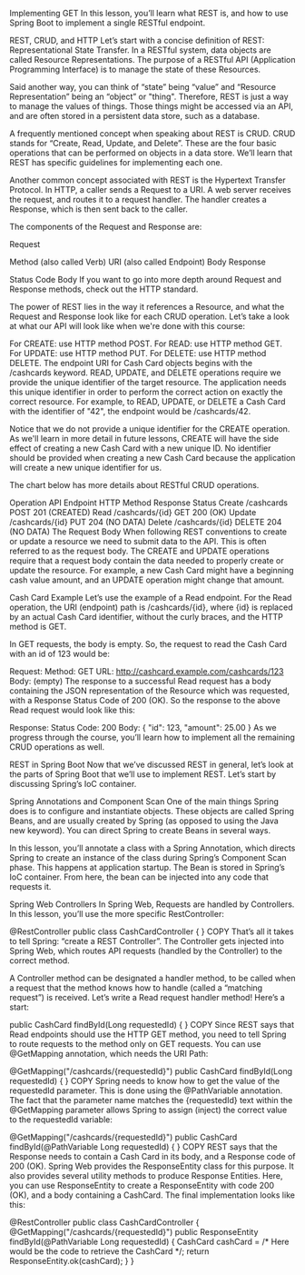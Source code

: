 Implementing GET
In this lesson, you’ll learn what REST is, and how to use Spring Boot to implement a single RESTful endpoint.

REST, CRUD, and HTTP
Let’s start with a concise definition of REST: Representational State Transfer. In a RESTful system, data objects are called Resource Representations. The purpose of a RESTful API (Application Programming Interface) is to manage the state of these Resources.

Said another way, you can think of “state” being “value” and “Resource Representation” being an “object” or "thing". Therefore, REST is just a way to manage the values of things. Those things might be accessed via an API, and are often stored in a persistent data store, such as a database.


A frequently mentioned concept when speaking about REST is CRUD. CRUD stands for “Create, Read, Update, and Delete”. These are the four basic operations that can be performed on objects in a data store. We’ll learn that REST has specific guidelines for implementing each one.

Another common concept associated with REST is the Hypertext Transfer Protocol. In HTTP, a caller sends a Request to a URI. A web server receives the request, and routes it to a request handler. The handler creates a Response, which is then sent back to the caller.

The components of the Request and Response are:

Request

Method (also called Verb)
URI (also called Endpoint)
Body
Response

Status Code
Body
If you want to go into more depth around Request and Response methods, check out the HTTP standard.

The power of REST lies in the way it references a Resource, and what the Request and Response look like for each CRUD operation. Let’s take a look at what our API will look like when we're done with this course:

For CREATE: use HTTP method POST.
For READ: use HTTP method GET.
For UPDATE: use HTTP method PUT.
For DELETE: use HTTP method DELETE.
The endpoint URI for Cash Card objects begins with the /cashcards keyword. READ, UPDATE, and DELETE operations require we provide the unique identifier of the target resource. The application needs this unique identifier in order to perform the correct action on exactly the correct resource. For example, to READ, UPDATE, or DELETE a Cash Card with the identifier of "42", the endpoint would be /cashcards/42.

Notice that we do not provide a unique identifier for the CREATE operation. As we'll learn in more detail in future lessons, CREATE will have the side effect of creating a new Cash Card with a new unique ID. No identifier should be provided when creating a new Cash Card because the application will create a new unique identifier for us.

The chart below has more details about RESTful CRUD operations.

Operation	API Endpoint	HTTP Method	Response Status
Create	/cashcards	POST	201 (CREATED)
Read	/cashcards/{id}	GET	200 (OK)
Update	/cashcards/{id}	PUT	204 (NO DATA)
Delete	/cashcards/{id}	DELETE	204 (NO DATA)
The Request Body
When following REST conventions to create or update a resource we need to submit data to the API. This is often referred to as the request body. The CREATE and UPDATE operations require that a request body contain the data needed to properly create or update the resource. For example, a new Cash Card might have a beginning cash value amount, and an UPDATE operation might change that amount.

Cash Card Example
Let’s use the example of a Read endpoint. For the Read operation, the URI (endpoint) path is /cashcards/{id}, where {id} is replaced by an actual Cash Card identifier, without the curly braces, and the HTTP method is GET.

In GET requests, the body is empty. So, the request to read the Cash Card with an id of 123 would be:

Request:
Method: GET
URL: http://cashcard.example.com/cashcards/123
Body: (empty)
The response to a successful Read request has a body containing the JSON representation of the Resource which was requested, with a Response Status Code of 200 (OK). So the response to the above Read request would look like this:

Response:
Status Code: 200
Body:
{
"id": 123,
"amount": 25.00
}
As we progress through the course, you’ll learn how to implement all the remaining CRUD operations as well.

REST in Spring Boot
Now that we’ve discussed REST in general, let’s look at the parts of Spring Boot that we’ll use to implement REST. Let’s start by discussing Spring’s IoC container.

Spring Annotations and Component Scan
One of the main things Spring does is to configure and instantiate objects. These objects are called Spring Beans, and are usually created by Spring (as opposed to using the Java new keyword). You can direct Spring to create Beans in several ways.

In this lesson, you’ll annotate a class with a Spring Annotation, which directs Spring to create an instance of the class during Spring’s Component Scan phase. This happens at application startup. The Bean is stored in Spring’s IoC container. From here, the bean can be injected into any code that requests it.

Spring Web Controllers
In Spring Web, Requests are handled by Controllers. In this lesson, you’ll use the more specific RestController:

@RestController
public class CashCardController {
}
COPY
That’s all it takes to tell Spring: “create a REST Controller”. The Controller gets injected into Spring Web, which routes API requests (handled by the Controller) to the correct method.


A Controller method can be designated a handler method, to be called when a request that the method knows how to handle (called a “matching request”) is received. Let’s write a Read request handler method! Here’s a start:

public CashCard findById(Long requestedId) {
}
COPY
Since REST says that Read endpoints should use the HTTP GET method, you need to tell Spring to route requests to the method only on GET requests. You can use @GetMapping annotation, which needs the URI Path:

@GetMapping("/cashcards/{requestedId}")
public CashCard findById(Long requestedId) {
}
COPY
Spring needs to know how to get the value of the requestedId parameter. This is done using the @PathVariable annotation. The fact that the parameter name matches the {requestedId} text within the @GetMapping parameter allows Spring to assign (inject) the correct value to the requestedId variable:

@GetMapping("/cashcards/{requestedId}")
public CashCard findById(@PathVariable Long requestedId) {
}
COPY
REST says that the Response needs to contain a Cash Card in its body, and a Response code of 200 (OK). Spring Web provides the ResponseEntity class for this purpose. It also provides several utility methods to produce Response Entities. Here, you can use ResponseEntity to create a ResponseEntity with code 200 (OK), and a body containing a CashCard. The final implementation looks like this:

@RestController
public class CashCardController {
@GetMapping("/cashcards/{requestedId}")
public ResponseEntity<CashCard> findById(@PathVariable Long requestedId) {
CashCard cashCard = /* Here would be the code to retrieve the CashCard */;
return ResponseEntity.ok(cashCard);
}
}